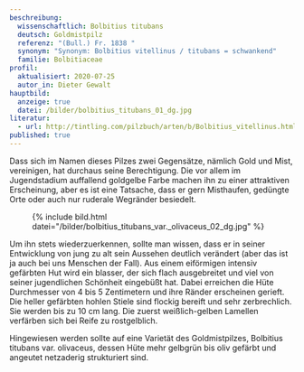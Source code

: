 ```yaml
---
beschreibung:
  wissenschaftlich: Bolbitius titubans
  deutsch: Goldmistpilz
  referenz: "(Bull.) Fr. 1838 "
  synonym: "Synonym: Bolbitius vitellinus / titubans = schwankend"
  familie: Bolbitiaceae
profil:
  aktualisiert: 2020-07-25
  autor_in: Dieter Gewalt
hauptbild:
  anzeige: true
  datei: /bilder/bolbitius_titubans_01_dg.jpg
literatur:
  - url: http://tintling.com/pilzbuch/arten/b/Bolbitius_vitellinus.html
published: true
---
```

Dass sich im Namen dieses Pilzes zwei Gegensätze, nämlich Gold und Mist, vereinigen, hat durchaus seine Berechtigung. Die vor allem im Jugendstadium auffallend goldgelbe Farbe machen ihn zu einer attraktiven Erscheinung, aber es ist eine Tatsache, dass er gern Misthaufen, gedüngte Orte oder auch nur ruderale Wegränder besiedelt.

<div class="figure">
  <figure class="standard">
    <div class="bilder">
      {% include bild.html datei="/bilder/bolbitius_titubans_var._olivaceus_02_dg.jpg" %}
    </div>
  </figure>
</div>

Um ihn stets wiederzuerkennen, sollte man wissen, dass er in seiner Entwicklung von jung zu alt sein Aussehen deutlich verändert (aber das ist ja auch bei uns Menschen der Fall). Aus einem eiförmigen intensiv gefärbten Hut wird ein blasser, der sich flach ausgebreitet und viel von seiner jugendlichen Schönheit eingebüßt hat. Dabei erreichen die Hüte Durchmesser von 4 bis 5 Zentimetern und ihre Ränder erscheinen gerieft. Die heller gefärbten hohlen Stiele sind flockig bereift und sehr zerbrechlich. Sie werden bis zu 10 cm lang. Die zuerst weißlich-gelben Lamellen verfärben sich bei Reife zu rostgelblich.

Hingewiesen werden sollte auf eine Varietät des Goldmistpilzes, Bolbitius titubans var. olivaceus, dessen Hüte mehr gelbgrün bis oliv gefärbt und angeutet netzaderig strukturiert sind.